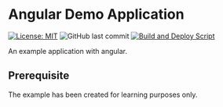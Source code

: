 # Angular Demo Application

[![License: MIT](https://img.shields.io/badge/License-MIT-yellow.svg)](https://opensource.org/licenses/MIT)
![GitHub last commit](https://img.shields.io/github/last-commit/kirillesau/angular-demo-application)
[![Build and Deploy Script](https://github.com/kirillesau/angular-demo-application/actions/workflows/build-application.yml/badge.svg?branch=master)](https://github.com/kirillesau/angular-demo-application/actions/workflows/build-application.yml)

An example application with angular.
## Prerequisite

The example has been created for learning purposes only.
